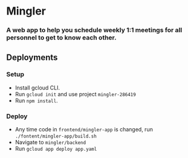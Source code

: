 # Mingler #

### A web app to help you schedule weekly 1:1 meetings for all personnel to get to know each other. ###

## Deployments ##

### Setup ###
* Install gcloud CLI.
* Run `gcloud init` and use project `mingler-286419`
* Run `npm install`.

### Deploy ###
* Any time code in `frontend/mingler-app` is changed, run `./fontent/mingler-app/build.sh`
* Navigate to `mingler/backend`
* Run `gcloud app deploy app.yaml`